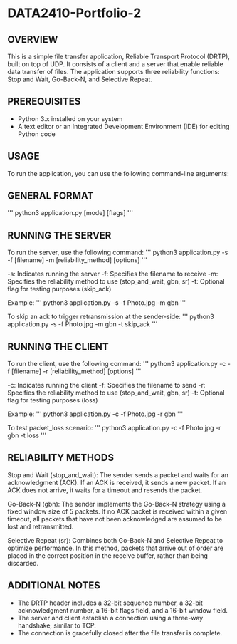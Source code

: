 # DATA2410-Portfolio-2

## OVERVIEW
This is a simple file transfer application, Reliable Transport Protocol (DRTP), built on top of UDP. It consists of a client and a server that enable reliable data transfer of files. The application supports three reliability functions: Stop and Wait, Go-Back-N, and Selective Repeat.

## PREREQUISITES
- Python 3.x installed on your system
- A text editor or an Integrated Development Environment (IDE) for editing Python code

## USAGE
To run the application, you can use the following command-line arguments:

## GENERAL FORMAT
'''
python3 application.py [mode] [flags]
'''

## RUNNING THE SERVER
To run the server, use the following command:
''' python3 application.py -s -f [filename] -m [reliability_method] [options] '''

-s: Indicates running the server
-f: Specifies the filename to receive
-m: Specifies the reliability method to use (stop_and_wait, gbn, sr)
-t: Optional flag for testing purposes (skip_ack)

Example:
''' python3 application.py -s -f Photo.jpg -m gbn '''

To skip an ack to trigger retransmission at the sender-side:
''' python3 application.py -s -f Photo.jpg -m gbn -t skip_ack '''

## RUNNING THE CLIENT
To run the client, use the following command:
''' python3 application.py -c -f [filename] -r [reliability_method] [options] '''

-c: Indicates running the client
-f: Specifies the filename to send
-r: Specifies the reliability method to use (stop_and_wait, gbn, sr)
-t: Optional flag for testing purposes (loss)

Example:
''' python3 application.py -c -f Photo.jpg -r gbn '''

To test packet_loss scenario:
''' python3 application.py -c -f Photo.jpg -r gbn -t loss '''

## RELIABILITY METHODS
Stop and Wait (stop_and_wait): 
The sender sends a packet and waits for an acknowledgment (ACK). If an ACK is received, it sends a new packet. If an ACK does not arrive, it waits for a timeout and resends the packet.

Go-Back-N (gbn): 
The sender implements the Go-Back-N strategy using a fixed window size of 5 packets. If no ACK packet is received within a given timeout, all packets that have not been acknowledged are assumed to be lost and retransmitted.

Selective Repeat (sr): 
Combines both Go-Back-N and Selective Repeat to optimize performance. In this method, packets that arrive out of order are placed in the correct position in the receive buffer, rather than being discarded.

## ADDITIONAL NOTES
- The DRTP header includes a 32-bit sequence number, a 32-bit acknowledgment number, a 16-bit flags field, and a 16-bit window field.
- The server and client establish a connection using a three-way handshake, similar to TCP.
- The connection is gracefully closed after the file transfer is complete.